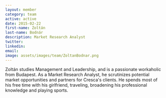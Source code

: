 ```yaml
---
layout: member
category: team
active: active
date: 2015-02-22
first-name: Zoltán
last-name: Bodnár
description: Market Research Analyst
twitter:
linkedin:
email:
image: assets/images/team/ZoltanBodnar.png
---
```

Zoltán studies Management and Leadership, and is a passionate workaholic from Budapest. As a Market Research Analyst, he scrutinizes potential market opportunities and partners for Cresca's clients. He spends most of his free time with his girlfriend, traveling, broadening his professional knowledge and playing sports.
